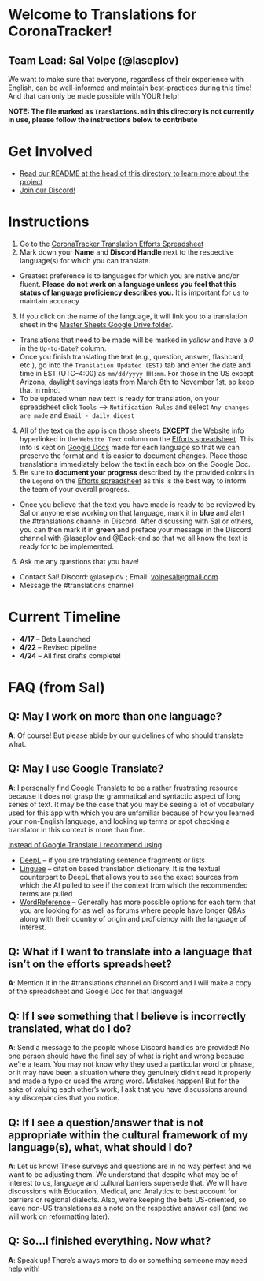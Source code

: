 # Welcome to Translations for CoronaTracker!
## Team Lead: Sal Volpe (@laseplov)
We want to make sure that everyone, regardless of their experience with English, can be well-informed and maintain best-practices during this time! And that can only be made possible
with YOUR help!

**NOTE: The file marked as `Translations.md` in this directory is not currently in use, please follow the instructions below to contribute**

# Get Involved
* [Read our README at the head of this directory to learn more about the project](https://github.com/COVID-19-electronic-health-system/Corona-tracker)
* [Join our Discord!](https://discord.gg/pPERUuv)

# Instructions
1. Go to the [CoronaTracker Translation Efforts Spreadsheet](https://docs.google.com/spreadsheets/d/1Deaaybwk8TPDlOnXJkFCQe6CIcrAqWoDA5Gbot3joyY/edit#gid=0)
2. Mark down your **Name** and **Discord Handle** next to the respective language(s) for which you can translate.
* Greatest preference is to languages for which you are native and/or fluent. **Please do not work on a language unless you feel that this status of language 
proficiency describes you.** It is important for us to maintain accuracy
3. If you click on the name of the language, it will link you to a translation sheet in the 
[Master Sheets Google Drive folder](https://drive.google.com/open?id=12I3IoLc1Li3rtCqhwEoRhLs5FA_6BF7A).
* Translations that need to be made will be marked in *yellow* and have a *0* in the `Up-to-Date?` column. 
* Once you finish translating the text (e.g., question, answer, flashcard, etc.), go into the `Translation Updated (EST)` tab and enter the date and time in EST (UTC–4:00) as `mm/dd/yyyy HH:mm`.  For those in the US except Arizona, daylight savings lasts from March 8th to November 1st, so keep that in mind.
* To be updated when new text is ready for translation, on your spreadsheet click `Tools` –> `Notification Rules` and select `Any changes are made` and `Email - daily digest`
4. All of the text on the app is on those sheets **EXCEPT** the Website info hyperlinked in the `Website Text` column on the [Efforts spreadsheet](https://docs.google.com/spreadsheets/d/1Deaaybwk8TPDlOnXJkFCQe6CIcrAqWoDA5Gbot3joyY/edit#gid=0). This info is kept on 
[Google Docs](https://drive.google.com/open?id=1CLun7U6GWQOfwnJ_rDSU4PndRwe36hrL) 
made for each language so that we can preserve the format and it is easier to document changes. Place those translations immediately below the text in each box on the Google Doc.
5. Be sure to **document your progress** described by the provided colors in the `Legend` on the [Efforts spreadsheet](https://docs.google.com/spreadsheets/d/1Deaaybwk8TPDlOnXJkFCQe6CIcrAqWoDA5Gbot3joyY/edit#gid=0) as this is the best way to inform the team of your overall progress.
* Once you believe that the text you have made is ready to be reviewed by Sal or anyone else working on that language, mark it in **blue** and alert the #translations channel in Discord. 
After discussing with Sal or others, you can then mark it in **green** and preface your message in the Discord channel with @laseplov and @Back-end so that we all know the text is ready for to be implemented.
6. Ask me any questions that you have!
* Contact Sal! Discord: @laseplov ; Email: volpesal@gmail.com
* Message the #translations channel

# Current Timeline
* **4/17** – Beta Launched
* **4/22** – Revised pipeline
* **4/24** – All first drafts complete!

# FAQ (from Sal)
## Q: May I work on more than one language?
   **A**: Of course! But please abide by our guidelines of who should translate what.

## Q: May I use Google Translate?
   **A**: I personally find Google Translate to be a rather frustrating resource because it does not grasp the grammatical and 
   syntactic aspect of long series of text. It may be the case that you may be seeing a lot of vocabulary used for this app with which 
   you are unfamiliar because of how you learned your non-English language, and looking up terms or spot checking a translator in this 
   context is more than fine. 

<ins>Instead of Google Translate I recommend using</ins>: 
* [DeepL](https://www.deepl.com/en/translator) – if you are translating sentence fragments or lists
* [Linguee](https://www.linguee.com/) – citation based translation dictionary. It is the textual counterpart to DeepL that allows you to see the exact sources from which the AI pulled to see if the context from which the recommended terms are pulled
* [WordReference](https://www.wordreference.com/) – Generally has more possible options for each term that you are looking for as well as forums where people have longer Q&As along with their country of origin and proficiency with the language of interest.

## Q: What if I want to translate into a language that isn’t on the efforts spreadsheet?
   **A**: Mention it in the #translations channel on Discord and I will make a copy of the spreadsheet and Google Doc for that language!

## Q: If I see something that I believe is incorrectly translated, what do I do?
   **A**: Send a message to the people whose Discord handles are provided! No one person should have the final say of what is right and wrong because we’re a team. You may not know why they used a particular word or phrase, or it may have been a situation where they genuinely didn’t read it properly and made a typo or used the wrong word. Mistakes happen! But for the sake of valuing each other’s work, I ask that you have discussions around any discrepancies that you notice.

## Q: If I see a question/answer that is not appropriate within the cultural framework of my language(s), what, what should I do?
**A**: Let us know! These surveys and questions are in no way perfect and we want to be adjusting them. We understand that despite what may be of interest to us, language and cultural barriers supersede that. We will have discussions with Education, Medical, and Analytics to best account for barriers or regional dialects.
Also, we’re keeping the beta US-oriented, so leave non-US translations as a note on the respective answer cell (and we will work on reformatting later).

## Q: So...I finished everything. Now what?
   **A**: Speak up! There’s always more to do or something someone may need help with!

